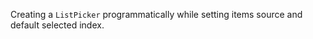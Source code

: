 Creating a `ListPicker` programmatically while setting items source and default selected index.
<snippet id='create-list-picker-code' />
<snippet id='create-list-picker-code-ts' />
